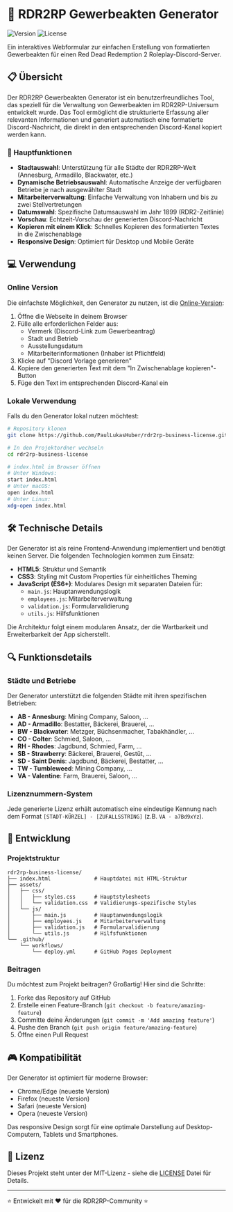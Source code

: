 # 📜 RDR2RP Gewerbeakten Generator

![Version](https://img.shields.io/badge/Version-1.5.0-gold)
![License](https://img.shields.io/badge/Lizenz-MIT-blue)

Ein interaktives Webformular zur einfachen Erstellung von formatierten Gewerbeakten für einen Red Dead Redemption 2 Roleplay-Discord-Server.


## 📋 Übersicht

Der RDR2RP Gewerbeakten Generator ist ein benutzerfreundliches Tool, das speziell für die Verwaltung von Gewerbeakten im RDR2RP-Universum entwickelt wurde. Das Tool ermöglicht die strukturierte Erfassung aller relevanten Informationen und generiert automatisch eine formatierte Discord-Nachricht, die direkt in den entsprechenden Discord-Kanal kopiert werden kann.

### 🌟 Hauptfunktionen

- **Stadtauswahl**: Unterstützung für alle Städte der RDR2RP-Welt (Annesburg, Armadillo, Blackwater, etc.)
- **Dynamische Betriebsauswahl**: Automatische Anzeige der verfügbaren Betriebe je nach ausgewählter Stadt
- **Mitarbeiterverwaltung**: Einfache Verwaltung von Inhabern und bis zu zwei Stellvertretungen
- **Datumswahl**: Spezifische Datumsauswahl im Jahr 1899 (RDR2-Zeitlinie)
- **Vorschau**: Echtzeit-Vorschau der generierten Discord-Nachricht
- **Kopieren mit einem Klick**: Schnelles Kopieren des formatierten Textes in die Zwischenablage
- **Responsive Design**: Optimiert für Desktop und Mobile Geräte

## 💻 Verwendung

### Online Version

Die einfachste Möglichkeit, den Generator zu nutzen, ist die [Online-Version](https://PaulLukasHuber.github.io/rdr2rp-business-file-form/):

1. Öffne die Webseite in deinem Browser
2. Fülle alle erforderlichen Felder aus:
   - Vermerk (Discord-Link zum Gewerbeantrag)
   - Stadt und Betrieb
   - Ausstellungsdatum
   - Mitarbeiterinformationen (Inhaber ist Pflichtfeld)
3. Klicke auf "Discord Vorlage generieren"
4. Kopiere den generierten Text mit dem "In Zwischenablage kopieren"-Button
5. Füge den Text im entsprechenden Discord-Kanal ein

### Lokale Verwendung

Falls du den Generator lokal nutzen möchtest:

```bash
# Repository klonen
git clone https://github.com/PaulLukasHuber/rdr2rp-business-license.git

# In den Projektordner wechseln
cd rdr2rp-business-license

# index.html im Browser öffnen
# Unter Windows:
start index.html
# Unter macOS:
open index.html
# Unter Linux:
xdg-open index.html
```

## 🛠️ Technische Details

Der Generator ist als reine Frontend-Anwendung implementiert und benötigt keinen Server. Die folgenden Technologien kommen zum Einsatz:

- **HTML5**: Struktur und Semantik
- **CSS3**: Styling mit Custom Properties für einheitliches Theming
- **JavaScript (ES6+)**: Modulares Design mit separaten Dateien für:
  - `main.js`: Hauptanwendungslogik
  - `employees.js`: Mitarbeiterverwaltung
  - `validation.js`: Formularvalidierung
  - `utils.js`: Hilfsfunktionen

Die Architektur folgt einem modularen Ansatz, der die Wartbarkeit und Erweiterbarkeit der App sicherstellt.

## 🔍 Funktionsdetails

### Städte und Betriebe

Der Generator unterstützt die folgenden Städte mit ihren spezifischen Betrieben:

- **AB - Annesburg**: Mining Company, Saloon, ...
- **AD - Armadillo**: Bestatter, Bäckerei, Brauerei, ...
- **BW - Blackwater**: Metzger, Büchsenmacher, Tabakhändler, ...
- **CO - Colter**: Schmied, Saloon, ...
- **RH - Rhodes**: Jagdbund, Schmied, Farm, ...
- **SB - Strawberry**: Bäckerei, Brauerei, Gestüt, ...
- **SD - Saint Denis**: Jagdbund, Bäckerei, Bestatter, ...
- **TW - Tumbleweed**: Mining Company, ...
- **VA - Valentine**: Farm, Brauerei, Saloon, ...

### Lizenznummern-System

Jede generierte Lizenz erhält automatisch eine eindeutige Kennung nach dem Format `[STADT-KÜRZEL] - [ZUFALLSSTRING]` (z.B. `VA - a7Bd9xYz`).

## 📝 Entwicklung

### Projektstruktur

```
rdr2rp-business-license/
├── index.html              # Hauptdatei mit HTML-Struktur
├── assets/
│   ├── css/
│   │   ├── styles.css      # Hauptstylesheets
│   │   └── validation.css  # Validierungs-spezifische Styles
│   └── js/
│       ├── main.js         # Hauptanwendungslogik
│       ├── employees.js    # Mitarbeiterverwaltung
│       ├── validation.js   # Formularvalidierung
│       └── utils.js        # Hilfsfunktionen
└── .github/
    └── workflows/
        └── deploy.yml      # GitHub Pages Deployment
```

### Beitragen

Du möchtest zum Projekt beitragen? Großartig! Hier sind die Schritte:

1. Forke das Repository auf GitHub
2. Erstelle einen Feature-Branch (`git checkout -b feature/amazing-feature`)
3. Committe deine Änderungen (`git commit -m 'Add amazing feature'`)
4. Pushe den Branch (`git push origin feature/amazing-feature`)
5. Öffne einen Pull Request

## 🎮 Kompatibilität

Der Generator ist optimiert für moderne Browser:

- Chrome/Edge (neueste Version)
- Firefox (neueste Version)
- Safari (neueste Version)
- Opera (neueste Version)

Das responsive Design sorgt für eine optimale Darstellung auf Desktop-Computern, Tablets und Smartphones.

## 📄 Lizenz

Dieses Projekt steht unter der MIT-Lizenz - siehe die [LICENSE](LICENSE) Datei für Details.


---

⭐ Entwickelt mit ❤️ für die RDR2RP-Community ⭐

